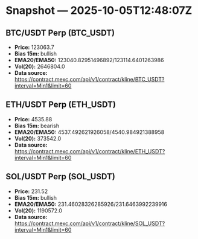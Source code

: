 # Snapshot — 2025-10-05T12:48:07Z

## BTC/USDT Perp (BTC_USDT)
- **Price:** 123063.7
- **Bias 15m:** bullish
- **EMA20/EMA50:** 123040.82951496892/123114.6401263986
- **Vol(20):** 2646804.0
- **Data source:** https://contract.mexc.com/api/v1/contract/kline/BTC_USDT?interval=Min1&limit=60

## ETH/USDT Perp (ETH_USDT)
- **Price:** 4535.88
- **Bias 15m:** bearish
- **EMA20/EMA50:** 4537.492621926058/4540.984921388958
- **Vol(20):** 373542.0
- **Data source:** https://contract.mexc.com/api/v1/contract/kline/ETH_USDT?interval=Min1&limit=60

## SOL/USDT Perp (SOL_USDT)
- **Price:** 231.52
- **Bias 15m:** bullish
- **EMA20/EMA50:** 231.46028326285926/231.6463992239916
- **Vol(20):** 1190572.0
- **Data source:** https://contract.mexc.com/api/v1/contract/kline/SOL_USDT?interval=Min1&limit=60
